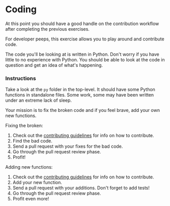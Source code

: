 # Coding

At this point you should have a good handle on the contribution workflow after completing the previous exercises.

For developer peeps, this exercise allows you to play around and contribute code.

The code you'll be looking at is written in Python. Don't worry if you have little to no experience with Python. You should be able to look at the code in question and get an idea of what's happening.

### Instructions

Take a look at the `py` folder in the top-level. It should have some Python functions in standalone files. Some work, some may have been written under an extreme lack of sleep.

Your mission is to fix the broken code and if you feel brave, add your own new functions.

Fixing the broken:

1. Check out the [contributing guidelines](../CONTRIBUTING.md) for info on how to contribute.
1. Find the bad code.
1. Send a pull request with your fixes for the bad code.
1. Go through the pull request review phase.
1. Profit!

Adding new functions:

1. Check out the [contributing guidelines](../CONTRIBUTING.md) for info on how to contribute.
1. Add your new function.
1. Send a pull request with your additions. Don't forget to add tests!
1. Go through the pull request review phase.
1. Profit even more!